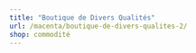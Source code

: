 ```yaml
---
title: "Boutique de Divers Qualités"
url: /macenta/boutique-de-divers-qualites-2/
shop: commodité
---
```

